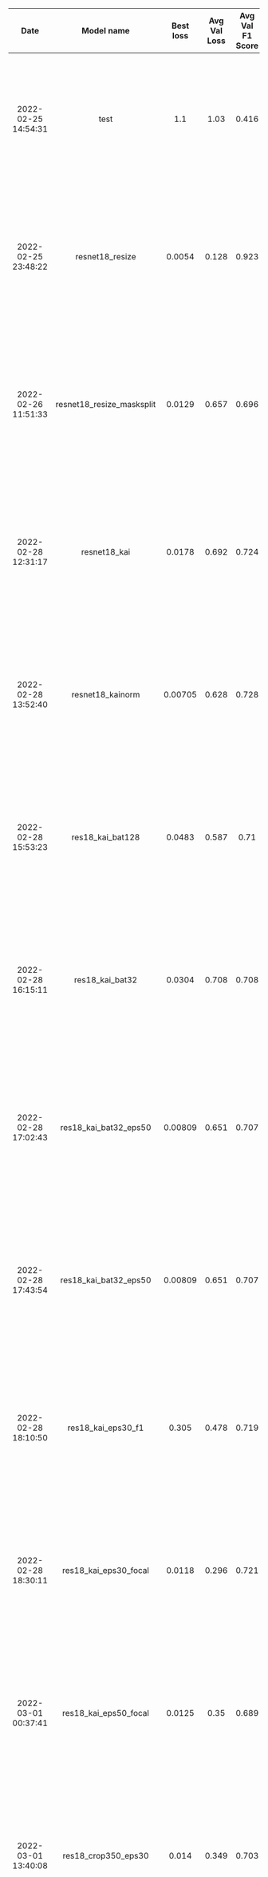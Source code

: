 | Date | Model name | Best loss | Avg Val Loss | Avg Val F1 Score | Best F1 Score | Hyperparameters |
|:--:|:---:|:---:|:---:|:---:|:---:|:---:|
|2022-02-25 14:54:31|test|1.1|1.03|0.416|0.416|{seed: 42, epochs: 2, dataset: MaskBaseDataset, augmentation: BaseAugmentation, resize: [512, 284], batch_size: 64, valid_batch_size: 64, optimizer: SGD, lr: 0.001, val_ratio: 0.2, criterion: cross_entropy, lr_decay_step: 20, log_interval: 20, log_name: exp, name: test, data_dir: /opt/ml/input/data/train/images, model_dir: ./model}|
|2022-02-25 23:48:22|resnet18_resize|0.0054|0.128|0.923|0.968|{seed: 42, epochs: 50, dataset: MaskBaseDataset, augmentation: BaseAugmentation, resize: [256, 192], batch_size: 64, valid_batch_size: 64, model: resnet18, optimizer: Adam, lr: 0.001, val_ratio: 0.2, criterion: cross_entropy, lr_decay_step: 20, log_interval: 20, log_name: exp, name: resnet18_resize, data_dir: /opt/ml/input/data/train/images, model_dir: ./model}||2022-02-26 10:52:15|resnet18_resize2|0.0397|0.719|0.684|0.714|{seed: 42, epochs: 50, dataset: MaskSplitByProfileDataset, augmentation: BaseAugmentation, resize: [128, 96], batch_size: 64, valid_batch_size: 64, model: resnet18, optimizer: Adam, lr: 0.001, val_ratio: 0.2, criterion: cross_entropy, lr_decay_step: 20, log_interval: 20, log_name: exp, name: resnet18_resize2, data_dir: /opt/ml/input/data/train/images, model_dir: ./model}|
|2022-02-26 11:51:33|resnet18_resize_masksplit|0.0129|0.657|0.696|0.735|{seed: 42, epochs: 50, dataset: MaskSplitByProfileDataset, augmentation: BaseAugmentation, resize: [256, 192], batch_size: 64, valid_batch_size: 64, model: resnet18, optimizer: Adam, lr: 0.001, val_ratio: 0.2, criterion: cross_entropy, lr_decay_step: 20, log_interval: 20, log_name: exp, name: resnet18_resize_masksplit, data_dir: /opt/ml/input/data/train/images, model_dir: ./model}|
|2022-02-28 12:31:17|resnet18_kai|0.0178|0.692|0.724|0.745|{seed: 42, epochs: 30, dataset: MaskSplitByProfileDataset, augmentation: BaseAugmentation, resize: [256, 192], batch_size: 64, valid_batch_size: 64, model: resnet18, optimizer: Adam, lr: 0.001, val_ratio: 0.2, criterion: cross_entropy, lr_decay_step: 20, log_interval: 20, log_name: exp, name: resnet18_kai, data_dir: /opt/ml/input/data/train/images, model_dir: ./model}|
|2022-02-28 13:52:40|resnet18_kainorm|0.00705|0.628|0.728|0.728|{seed: 42, epochs: 30, dataset: MaskSplitByProfileDataset, augmentation: BaseAugmentation, resize: [256, 192], batch_size: 64, valid_batch_size: 64, model: resnet18, optimizer: Adam, lr: 0.001, val_ratio: 0.2, criterion: cross_entropy, lr_decay_step: 20, log_interval: 20, log_name: exp, name: resnet18_kainorm, data_dir: /opt/ml/input/data/train/images, model_dir: ./model}|
|2022-02-28 15:53:23|res18_kai_bat128|0.0483|0.587|0.71|0.763|{seed: 42, epochs: 30, dataset: MaskSplitByProfileDataset, augmentation: BaseAugmentation, resize: [256, 192], batch_size: 128, valid_batch_size: 64, model: resnet18, optimizer: Adam, lr: 0.001, val_ratio: 0.2, criterion: cross_entropy, lr_decay_step: 20, log_interval: 20, log_name: exp, name: res18_kai_bat128, data_dir: /opt/ml/input/data/train/images, model_dir: ./model}|
|2022-02-28 16:15:11|res18_kai_bat32|0.0304|0.708|0.708|0.743|{seed: 42, epochs: 30, dataset: MaskSplitByProfileDataset, augmentation: BaseAugmentation, resize: [256, 192], batch_size: 32, valid_batch_size: 64, model: resnet18, optimizer: Adam, lr: 0.001, val_ratio: 0.2, criterion: cross_entropy, lr_decay_step: 20, log_interval: 20, log_name: exp, name: res18_kai_bat32, data_dir: /opt/ml/input/data/train/images, model_dir: ./model}|
|2022-02-28 17:02:43|res18_kai_bat32_eps50|0.00809|0.651|0.707|0.743|{seed: 42, epochs: 50, dataset: MaskSplitByProfileDataset, augmentation: BaseAugmentation, resize: [256, 192], batch_size: 32, valid_batch_size: 64, model: resnet18, optimizer: Adam, lr: 0.001, val_ratio: 0.2, criterion: cross_entropy, lr_decay_step: 20, log_interval: 20, log_name: exp, name: res18_kai_bat32_eps50, data_dir: /opt/ml/input/data/train/images, model_dir: ./model}|
|2022-02-28 17:43:54|res18_kai_bat32_eps50|0.00809|0.651|0.707|0.743|{seed: 42, epochs: 50, dataset: MaskSplitByProfileDataset, augmentation: BaseAugmentation, resize: [256, 192], batch_size: 32, valid_batch_size: 32, model: resnet18, optimizer: Adam, lr: 0.001, val_ratio: 0.2, criterion: cross_entropy, lr_decay_step: 20, log_interval: 20, log_name: exp, name: res18_kai_bat32_eps50, data_dir: /opt/ml/input/data/train/images, model_dir: ./model}|
|2022-02-28 18:10:50|res18_kai_eps30_f1|0.305|0.478|0.719|0.733|{seed: 42, epochs: 30, dataset: MaskSplitByProfileDataset, augmentation: BaseAugmentation, resize: [256, 192], batch_size: 64, valid_batch_size: 64, model: resnet18, optimizer: Adam, lr: 0.001, val_ratio: 0.2, criterion: f1, lr_decay_step: 20, log_interval: 20, log_name: exp, name: res18_kai_eps30_f1, data_dir: /opt/ml/input/data/train/images, model_dir: ./model}|
|2022-02-28 18:30:11|res18_kai_eps30_focal|0.0118|0.296|0.721|0.755|{seed: 42, epochs: 30, dataset: MaskSplitByProfileDataset, augmentation: BaseAugmentation, resize: [256, 192], batch_size: 64, valid_batch_size: 64, model: resnet18, optimizer: Adam, lr: 0.001, val_ratio: 0.2, criterion: focal, lr_decay_step: 20, log_interval: 20, log_name: exp, name: res18_kai_eps30_focal, data_dir: /opt/ml/input/data/train/images, model_dir: ./model}|
|2022-03-01 00:37:41|res18_kai_eps50_focal|0.0125|0.35|0.689|0.755|{seed: 42, epochs: 50, dataset: MaskSplitByProfileDataset, augmentation: BaseAugmentation, resize: [256, 192], batch_size: 64, valid_batch_size: 64, model: resnet18, optimizer: Adam, lr: 0.001, val_ratio: 0.2, criterion: focal, lr_decay_step: 20, log_interval: 20, log_name: exp, name: res18_kai_eps50_focal, data_dir: /opt/ml/input/data/train/images, model_dir: ./model}|
|2022-03-01 13:40:08|res18_crop350_eps30|0.014|0.349|0.703|0.725|{seed: 42, epochs: 30, dataset: MaskSplitByProfileDataset, augmentation: BaseAugmentation, resize: [256, 192], batch_size: 64, valid_batch_size: 64, model: resnet18, optimizer: Adam, lr: 0.001, val_ratio: 0.2, criterion: focal, lr_decay_step: 20, log_interval: 20, log_name: exp, name: res18_crop350_eps30, data_dir: /opt/ml/input/data/train/images, model_dir: ./model}|
|2022-03-01 13:58:25|res18_crop400_eps30|0.0162|0.35|0.658|0.722|{seed: 42, epochs: 30, dataset: MaskSplitByProfileDataset, augmentation: BaseAugmentation, resize: [256, 192], batch_size: 64, valid_batch_size: 64, model: resnet18, optimizer: Adam, lr: 0.001, val_ratio: 0.2, criterion: focal, lr_decay_step: 20, log_interval: 20, log_name: exp, name: res18_crop400_eps30, data_dir: /opt/ml/input/data/train/images, model_dir: ./model}|
|2022-03-01 14:48:45|res18_customaug|0.0227|0.33|0.691|0.72|{seed: 42, epochs: 30, dataset: MaskSplitByProfileDataset, augmentation: CustomAugmentation, resize: [256, 192], batch_size: 64, valid_batch_size: 64, model: resnet18, optimizer: Adam, lr: 0.001, val_ratio: 0.2, criterion: focal, lr_decay_step: 20, log_interval: 20, log_name: exp, name: res18_customaug, data_dir: /opt/ml/input/data/train/images, model_dir: ./model}|
|2022-03-01 17:01:18|res18_customseoh2|0.0171|0.321|0.693|0.742|{seed: 42, epochs: 30, dataset: MaskSplitByProfileDataset, augmentation: CustomSeoh2, resize: [256, 192], batch_size: 64, valid_batch_size: 64, model: resnet18, optimizer: Adam, lr: 0.001, val_ratio: 0.2, criterion: focal, lr_decay_step: 20, log_interval: 20, log_name: exp, name: res18_customseoh2, data_dir: /opt/ml/input/data/train/images, model_dir: ./model}|
|2022-03-01 18:47:26|res18_customseoh2|0.00115|0.354|0.719|0.738|{seed: 42, epochs: 100, dataset: MaskSplitByProfileDataset, augmentation: CustomSeoh2, resize: [256, 192], batch_size: 64, valid_batch_size: 64, model: resnet18, optimizer: Adam, lr: 0.001, val_ratio: 0.2, criterion: focal, lr_decay_step: 20, log_interval: 20, log_name: exp, name: res18_customseoh2, data_dir: /opt/ml/input/data/train/images, model_dir: ./model}|
|2022-03-01 20:20:45|res18_sharpen|0.0138|0.293|0.719|0.732|{seed: 42, epochs: 30, dataset: MaskSplitByProfileDataset, augmentation: CustomSeoh2, resize: [256, 192], batch_size: 64, valid_batch_size: 64, model: resnet18, optimizer: Adam, lr: 0.001, val_ratio: 0.2, criterion: focal, lr_decay_step: 20, log_interval: 20, log_name: exp, name: res18_sharpen, data_dir: /opt/ml/input/data/train/images, model_dir: ./model}|
|2022-03-01 21:09:55|res18_crop400_2|0.00279|0.316|0.713|0.732|{seed: 42, epochs: 50, dataset: MaskSplitByProfileDataset, augmentation: BaseAugmentation, resize: [256, 192], batch_size: 64, valid_batch_size: 64, model: resnet18, optimizer: Adam, lr: 0.001, val_ratio: 0.2, criterion: focal, lr_decay_step: 20, log_interval: 20, log_name: exp, name: res18_crop400_2, data_dir: /opt/ml/input/data/train/images, model_dir: ./model}|
